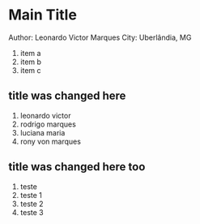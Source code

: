 # Main Title

Author: Leonardo Victor Marques
City: Uberlândia, MG

1. item a
2. item b
3. item c

## title was changed here

1. leonardo victor
2. rodrigo marques
3. luciana maria
4. rony von marques

## title was changed here too

1. teste
2. teste 1
3. teste 2
4. teste 3
